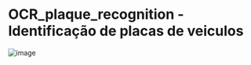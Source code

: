 # OCR_plaque_recognition - Identificação de placas de veiculos

![image](https://user-images.githubusercontent.com/23191267/116615288-735dd700-a911-11eb-8612-197ee1eb0fb4.png)
